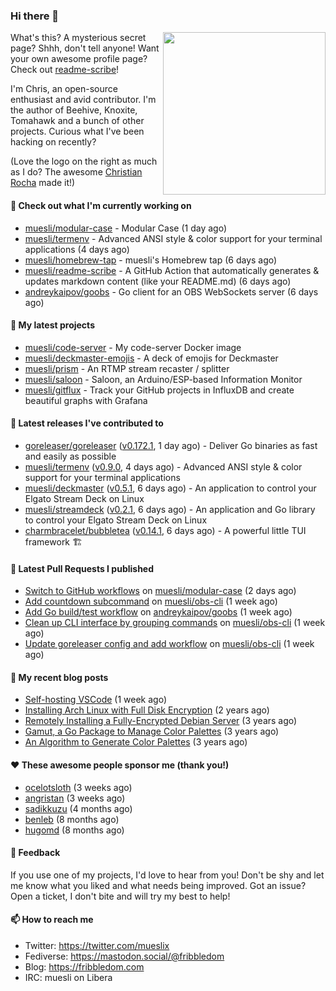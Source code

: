### Hi there 👋

<img align="right" src="https://raw.githubusercontent.com/muesli/muesli/master/assets/termenv.png" width="260">

What's this? A mysterious secret page? Shhh, don't tell anyone!
Want your own awesome profile page? Check out [readme-scribe](https://github.com/muesli/readme-scribe)!

I'm Chris, an open-source enthusiast and avid contributor. I'm the author of Beehive, Knoxite, Tomahawk and a bunch
of other projects. Curious what I've been hacking on recently?

(Love the logo on the right as much as I do? The awesome [Christian Rocha](https://github.com/meowgorithm/) made it!)

#### 👷 Check out what I'm currently working on

- [muesli/modular-case](https://github.com/muesli/modular-case) - Modular Case (1 day ago)
- [muesli/termenv](https://github.com/muesli/termenv) - Advanced ANSI style &amp; color support for your terminal applications (4 days ago)
- [muesli/homebrew-tap](https://github.com/muesli/homebrew-tap) - muesli&#39;s Homebrew tap (6 days ago)
- [muesli/readme-scribe](https://github.com/muesli/readme-scribe) - A GitHub Action that automatically generates &amp; updates markdown content (like your README.md) (6 days ago)
- [andreykaipov/goobs](https://github.com/andreykaipov/goobs) - Go client for an OBS WebSockets server (6 days ago)

#### 🌱 My latest projects

- [muesli/code-server](https://github.com/muesli/code-server) - My code-server Docker image
- [muesli/deckmaster-emojis](https://github.com/muesli/deckmaster-emojis) - A deck of emojis for Deckmaster
- [muesli/prism](https://github.com/muesli/prism) - An RTMP stream recaster / splitter
- [muesli/saloon](https://github.com/muesli/saloon) - Saloon, an Arduino/ESP-based Information Monitor
- [muesli/gitflux](https://github.com/muesli/gitflux) - Track your GitHub projects in InfluxDB and create beautiful graphs with Grafana

#### 🔭 Latest releases I've contributed to

- [goreleaser/goreleaser](https://github.com/goreleaser/goreleaser) ([v0.172.1](https://github.com/goreleaser/goreleaser/releases/tag/v0.172.1), 1 day ago) - Deliver Go binaries as fast and easily as possible
- [muesli/termenv](https://github.com/muesli/termenv) ([v0.9.0](https://github.com/muesli/termenv/releases/tag/v0.9.0), 4 days ago) - Advanced ANSI style &amp; color support for your terminal applications
- [muesli/deckmaster](https://github.com/muesli/deckmaster) ([v0.5.1](https://github.com/muesli/deckmaster/releases/tag/v0.5.1), 6 days ago) - An application to control your Elgato Stream Deck on Linux
- [muesli/streamdeck](https://github.com/muesli/streamdeck) ([v0.2.1](https://github.com/muesli/streamdeck/releases/tag/v0.2.1), 6 days ago) - An application and Go library to control your Elgato Stream Deck on Linux
- [charmbracelet/bubbletea](https://github.com/charmbracelet/bubbletea) ([v0.14.1](https://github.com/charmbracelet/bubbletea/releases/tag/v0.14.1), 6 days ago) - A powerful little TUI framework 🏗

#### 🔨 Latest Pull Requests I published

- [Switch to GitHub workflows](https://github.com/muesli/modular-case/pull/31) on [muesli/modular-case](https://github.com/muesli/modular-case) (2 days ago)
- [Add countdown subcommand](https://github.com/muesli/obs-cli/pull/14) on [muesli/obs-cli](https://github.com/muesli/obs-cli) (1 week ago)
- [Add Go build/test workflow](https://github.com/andreykaipov/goobs/pull/17) on [andreykaipov/goobs](https://github.com/andreykaipov/goobs) (1 week ago)
- [Clean up CLI interface by grouping commands](https://github.com/muesli/obs-cli/pull/13) on [muesli/obs-cli](https://github.com/muesli/obs-cli) (1 week ago)
- [Update goreleaser config and add workflow](https://github.com/muesli/obs-cli/pull/12) on [muesli/obs-cli](https://github.com/muesli/obs-cli) (1 week ago)

#### 📜 My recent blog posts

- [Self-hosting VSCode](https://fribbledom.com/posts/selfhosting-vscode/) (1 week ago)
- [Installing Arch Linux with Full Disk Encryption](https://fribbledom.com/posts/encrypted-arch-install/) (2 years ago)
- [Remotely Installing a Fully-Encrypted Debian Server](https://fribbledom.com/posts/encrypted-remote-debian-install/) (3 years ago)
- [Gamut, a Go Package to Manage Color Palettes](https://fribbledom.com/posts/gamut-package-to-handle-color-palettes/) (3 years ago)
- [An Algorithm to Generate Color Palettes](https://fribbledom.com/posts/an-algorithm-to-generate-color-palettes/) (3 years ago)

#### ❤️ These awesome people sponsor me (thank you!)

- [ocelotsloth](https://github.com/ocelotsloth) (3 weeks ago)
- [angristan](https://github.com/angristan) (3 weeks ago)
- [sadikkuzu](https://github.com/sadikkuzu) (4 months ago)
- [benleb](https://github.com/benleb) (8 months ago)
- [hugomd](https://github.com/hugomd) (8 months ago)

#### 💬 Feedback

If you use one of my projects, I'd love to hear from you! Don't be shy and let me know what you liked
and what needs being improved. Got an issue? Open a ticket, I don't bite and will try my best to help!

#### 📫 How to reach me

- Twitter: https://twitter.com/mueslix
- Fediverse: https://mastodon.social/@fribbledom
- Blog: https://fribbledom.com
- IRC: muesli on Libera

